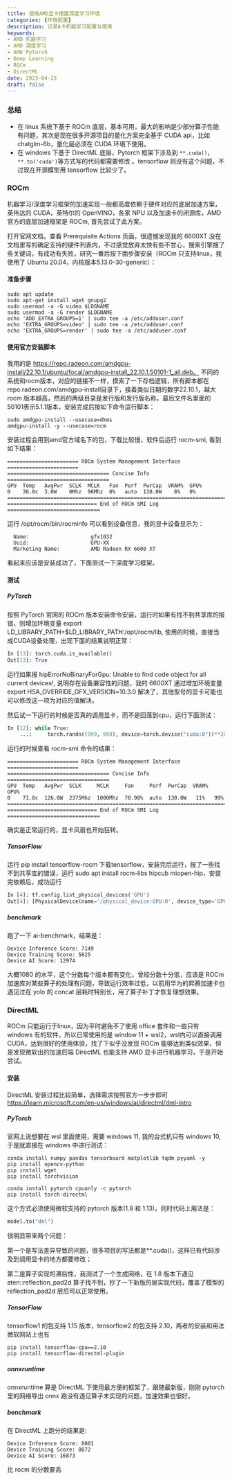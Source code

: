 ```yaml
---
title: 使用AMD显卡搭建深度学习环境
categories: [环境配置]
description: 记录A卡机器学习配置与使用
keywords: 
- AMD 机器学习
- AMD 深度学习
- AMD PyTorch
- Deep Learning
- ROCm
- DirectML
date: 2023-04-25
draft: false
---
```


### 总结

- 在 linux 系统下基于 ROCm 底层，基本可用，最大的影响是少部分算子性能有问题，其次是现在很多开源项目的量化方案完全基于 CUDA api，比如chatglm-6b，量化层必须在 CUDA 环境下使用。
- 在 windows 下基于 DirectML 底层，Pytorch 框架下涉及到 `**.cuda()`，`**.to('cuda')`等方式写的代码都需要修改 。tensorflow 则没有这个问题，不过现在开源模型用 tensorflow 比较少了。

### ROCm

机器学习/深度学习框架的加速实现一般都高度依赖于硬件对应的底层加速方案，英伟达的 CUDA，英特尔的 OpenVINO，各家 NPU 以及加速卡的闭源库，AMD 官方的底层加速框架是 ROCm, 首先尝试了此方案。

打开官网文档，查看 Prerequisite Actions 页面，很遗憾发现我的 6600XT 没在文档里写的确定支持的硬件列表内，不过感觉放弃太快有些不甘心，搜索引擎搜了些关键词，有成功有失败，研究一番后按下面步骤安装（ROCm 只支持linux，我使用了 Ubuntu 20.04，内核版本5.13.0-30-generic）：
#### 准备步骤
```shell
sudo apt update
sudo apt-get install wget gnupg2 
sudo usermod -a -G video $LOGNAME
sudo usermod -a -G render $LOGNAME
echo 'ADD_EXTRA_GROUPS=1' | sudo tee -a /etc/adduser.conf
echo 'EXTRA_GROUPS=video' | sudo tee -a /etc/adduser.conf
echo 'EXTRA_GROUPS=render' | sudo tee -a /etc/adduser.conf
```
#### 使用官方安装脚本
我用的是 https://repo.radeon.com/amdgpu-install/22.10.1/ubuntu/focal/amdgpu-install_22.10.1.50101-1_all.deb。
不同的系统和rocm版本，对应的链接不一样，摸索了一下存档逻辑，所有脚本都在repo.radeon.com/amdgpu-install目录下，接着类似日期的数字22.10.1，越大 rocm 版本越高，然后的两级目录是发行版和发行版名称，最后文件名里面的50101表示5.1.1版本，安装完成后按如下命令运行脚本：
```shell
sudo amdgpu-install --usecase=dkms
amdgpu-install -y --usecase=rocm
```
安装过程会用到amd官方域名下的包，下载比较慢，软件后运行 rocm-smi, 看到如下结果：
```shell
======================= ROCm System Management Interface =======================
================================= Concise Info =================================
GPU  Temp   AvgPwr  SCLK  MCLK   Fan  Perf  PwrCap  VRAM%  GPU%  
0    36.0c  3.0W    0Mhz  96Mhz  0%   auto  130.0W    8%   0%    
================================================================================
============================= End of ROCm SMI Log ==============================

```
运行 /opt/rocm/bin/rocminfo 可以看到设备信息，我的显卡设备显示为：
```shell
  Name:                    gfx1032                            
  Uuid:                    GPU-XX                             
  Marketing Name:          AMD Radeon RX 6600 XT
```
看起来应该是安装成功了，下面测试一下深度学习框架。
#### 测试
##### PyTorch
按照 PyTorch 官网的 ROCm 版本安装命令安装，运行时如果有找不到共享库的报错，则增加环境变量 export LD_LIBRARY_PATH=$LD_LIBRARY_PATH:/opt/rocm/lib, 使用的时候，直接当成CUDA设备处理，出现下面的结果说明正常：
```python
In [13]: torch.cuda.is_available()
Out[13]: True
```
运行如果报 hipErrorNoBinaryForGpu: Unable to find code object for all current devices!, 说明存在设备兼容性的问题，我的 6600XT 通过增加环境变量 export HSA_OVERRIDE_GFX_VERSION=10.3.0 解决了，其他型号的显卡可能也可以修改这一项为对应的值解决。

然后试一下运行的时候是否真的调用显卡，而不是回落到cpu，运行下面测试：
```python
In [12]: while True:
    ...:     torch.randn((999, 999), device=torch.device("cuda:0"))**20
```
运行的时候查看 rocm-smi 命令的结果：
```shell
======================= ROCm System Management Interface =======================
================================= Concise Info =================================
GPU  Temp   AvgPwr  SCLK     MCLK     Fan     Perf  PwrCap  VRAM%  GPU%  
0    71.0c  126.0W  2375Mhz  1000Mhz  70.98%  auto  130.0W   11%   99%   
================================================================================
============================= End of ROCm SMI Log ==============================
```
确实是正常运行的，显卡风扇也开始狂转。
##### TensorFlow
运行 pip install tensorflow-rocm 下载tensorflow，安装完后运行，报了一些找不到共享库的错误，运行 sudo apt install rocm-libs hipcub miopen-hip，安装完依赖后，成功运行
```python
In [4]: tf.config.list_physical_devices('GPU')
Out[4]: [PhysicalDevice(name='/physical_device:GPU:0', device_type='GPU')]
```
##### benchmark
跑了一下 ai-benchmark，结果是：
```shell
Device Inference Score: 7149
Device Training Score: 5825
Device AI Score: 12974
```
大概1080 的水平，这个分数每个版本都有变化，曾经分数十分低，应该是 ROCm 加速库对某些算子的处理有问题，导致运行效率过低，以前用华为的昇腾加速卡也遇见过在 yolo 的 concat 层耗时特别长，用了算子补丁才恢复理想效果。
### DirectML
ROCm 只能运行于linux，因为平时避免不了使用 office 套件和一些只有 windows 有的软件，所以日常使用的是 window 11 + wsl2，wsl内可以直接调用 CUDA，达到很好的使用体验，找了下似乎没发现 ROCm 能够达到类似效果，但是发现微软出的加速后端 DirectML 也能支持 AMD 显卡进行机器学习，于是开始尝试。
#### 安装
DirectML 安装过程比较简单，选择需求按照官方一步步即可 https://learn.microsoft.com/en-us/windows/ai/directml/dml-intro
##### PyTorch
官网上说想要在 wsl 里面使用，需要 windows 11, 我的台式机只有 windows 10, 于是就直接在 windows 中进行测试：

```shell
conda install numpy pandas tensorboard matplotlib tqdm pyyaml -y
pip install opencv-python
pip install wget
pip install torchvision

conda install pytorch cpuonly -c pytorch
pip install torch-directml
```

这个方式必须使用微软支持的 pytorch 版本(1.8 和 1.13)，同时代码上用法是：

```python
model.to("dml")
```
很明显带来两个问题：

第一个是写法差异导致的问题，很多项目的写法都是**.cuda()，这样已有代码涉及到调用显卡的地方都要修改；

第二是算子实现的滞后性，我测试了一个生成网络，在 1.8 版本下遇见 aten::reflection_pad2d 算子找不到，抄了一下新版的层实现代码，覆盖了模型的 reflection_pad2d 层后可以正常使用。

##### TensorFlow
tensorflow1 的包支持 1.15 版本，tensorflow2 的包支持 2.10，两者的安装和用法微软网站上也有

```shell
pip install tensorflow-cpu==2.10
pip install tensorflow-directml-plugin
```

##### onnxruntime
onnxruntime 算是 DirectML 下使用最方便的框架了，跟随最新版，刚刚 pytorch 里的网络导出 onnx 跑没有遇见算子未实现的问题，加速效果也很好。
##### benchmark
在 DirectML 上跑分的结果是:
```shell
Device Inference Score: 8001
Device Training Score: 8872
Device AI Score: 16873
```
比 rocm 的分数要高